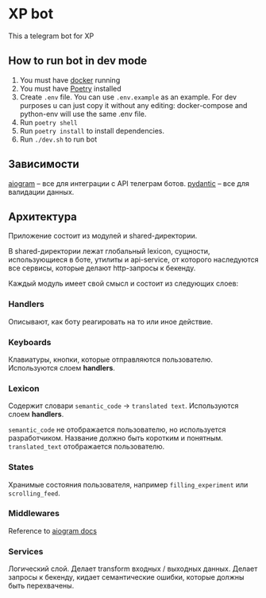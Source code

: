 # XP bot

This a telegram bot for XP

## How to run bot in dev mode
1. You must have [docker](https://www.docker.com/products/docker-desktop/) running
2. You must have [Poetry](https://python-poetry.org/docs/#installation) installed
3. Create `.env` file. You can use `.env.example` as an example. For dev purposes u can just copy it without any editing: docker-compose and python-env will use the same .env file.
4. Run `poetry shell`
5. Run `poetry install` to install dependencies.
6. Run `./dev.sh` to run bot


## Зависимости
[aiogram](https://docs.aiogram.dev/en/latest/) – все для интеграции с API телеграм ботов.
[pydantic](https://docs.pydantic.dev/latest/) – все для валидации данных. 

## Архитектура
Приложение состоит из модулей и shared-директории.

В shared-директории лежат глобальный lexicon, сущности, использующиеся в боте, утилиты и api-service, от которого наследуются все сервисы, которые делают http-запросы к бекенду.

Каждый модуль имеет свой смысл и состоит из следующих слоев:

### Handlers
Описывают, как боту реагировать на то или иное действие.

### Keyboards
Клавиатуры, кнопки, которые отправляются пользователю. Используются слоем **handlers**.

### Lexicon
Содержит словари `semantic_code` -> `translated text`. Используются слоем **handlers**.


`semantic_code` не отображается пользователю, но используется разработчиком. Название должно быть коротким и понятным. 
`translated_text` отображается пользователю.


### States
Хранимые состояния пользователя, например `filling_experiment` или `scrolling_feed`.

### Middlewares
Reference to [aiogram docs](https://docs.aiogram.dev/en/dev-3.x/dispatcher/middlewares.html)

### Services
Логический слой. Делает transform входных / выходных данных. Делает запросы к бекенду, кидает семантические ошибки, которые должны быть перехвачены.
